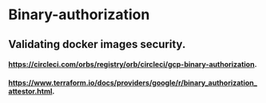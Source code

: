 # Binary-authorization

## Validating docker images security.

#### https://circleci.com/orbs/registry/orb/circleci/gcp-binary-authorization.

#### https://www.terraform.io/docs/providers/google/r/binary_authorization_attestor.html.
